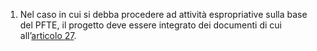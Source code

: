 1. Nel caso in cui si debba procedere ad attività espropriative sulla base del PFTE, il progetto deve essere integrato dei documenti di cui all’[articolo 27](/index.html?article=allegato-1.7-articolo-27&version=2).